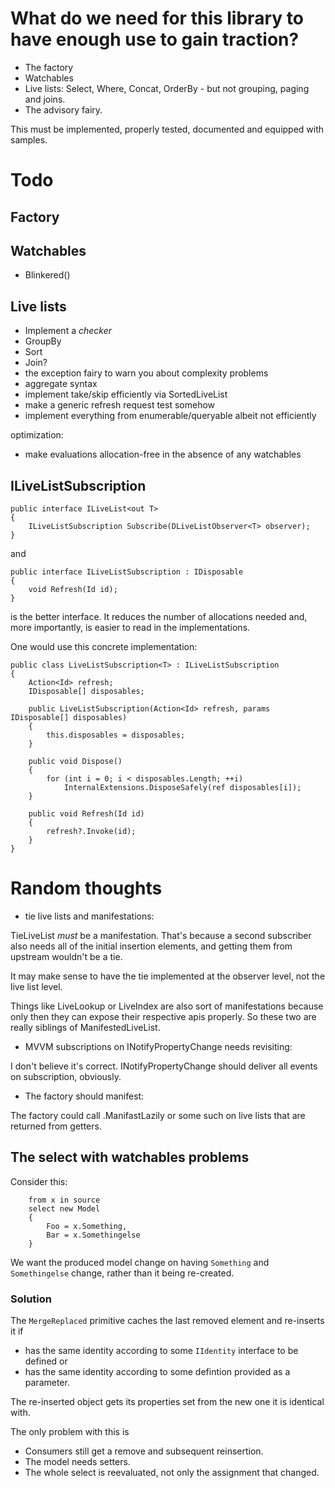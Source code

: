# What do we need for this library to have enough use to gain traction?

- The factory
- Watchables
- Live lists: Select, Where, Concat, OrderBy - but not grouping, paging and joins. 
- The advisory fairy.

This must be implemented, properly tested, documented and equipped with samples. 

# Todo

## Factory

## Watchables

- Blinkered()


## Live lists

- Implement a *checker*
- GroupBy
- Sort
- Join?
- the exception fairy to warn you about complexity problems
- aggregate syntax
- implement take/skip efficiently via SortedLiveList<T>
- make a generic refresh request test somehow
- implement everything from enumerable/queryable albeit not efficiently

optimization:
- make evaluations allocation-free in the absence of any watchables

## ILiveListSubscription

    public interface ILiveList<out T>
    {
        ILiveListSubscription Subscribe(DLiveListObserver<T> observer);
    }

and

    public interface ILiveListSubscription : IDisposable
    {
        void Refresh(Id id);
    }

is the better interface. It reduces the number of allocations needed and, more importantly, is easier to read in the implementations.

One would use this concrete implementation:

    public class LiveListSubscription<T> : ILiveListSubscription
    {
        Action<Id> refresh;
        IDisposable[] disposables;

        public LiveListSubscription(Action<Id> refresh, params IDisposable[] disposables)
        {
            this.disposables = disposables;
        }

        public void Dispose()
        {
            for (int i = 0; i < disposables.Length; ++i)
                InternalExtensions.DisposeSafely(ref disposables[i]);
        }

        public void Refresh(Id id)
        {
            refresh?.Invoke(id);
        }
    }



# Random thoughts

- tie live lists and manifestations:

TieLiveList *must* be a manifestation. That's because a second subscriber also needs all of the initial insertion elements, and getting them from upstream wouldn't be a tie.

It may make sense to have the tie implemented at the observer level, not the live list level.

Things like LiveLookup or LiveIndex are also sort of manifestations because only then they can expose their respective apis properly. So these two are really siblings of ManifestedLiveList.


- MVVM subscriptions on INotifyPropertyChange needs revisiting:

I don't believe it's correct.  INotifyPropertyChange should deliver all events on subscription, obviously. 


- The factory should manifest:

The factory could call .ManifastLazily or some such on live lists that are returned from getters.


## The select with watchables problems

Consider this:

```
    from x in source
    select new Model
    {
        Foo = x.Something,
        Bar = x.Somethingelse
    }
```

We want the produced model change on having `Something` and `Somethingelse` change, rather than it being re-created.

### Solution

The `MergeReplaced` primitive caches the last removed element and re-inserts it if

- has the same identity according to some `IIdentity` interface to be defined or
- has the same identity according to some defintion provided as a parameter.

The re-inserted object gets its properties set from the new one it is identical with.

The only problem with this is

- Consumers still get a remove and subsequent reinsertion.
- The model needs setters.
- The whole select is reevaluated, not only the assignment that changed.








